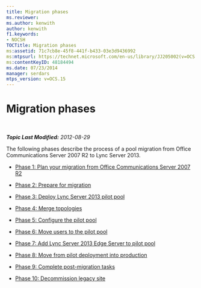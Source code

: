 ```yaml
---
title: Migration phases
ms.reviewer: 
ms.author: kenwith
author: kenwith
f1.keywords:
- NOCSH
TOCTitle: Migration phases
ms:assetid: 71c7cb8e-45f8-441f-b433-03e3d9436992
ms:mtpsurl: https://technet.microsoft.com/en-us/library/JJ205002(v=OCS.15)
ms:contentKeyID: 48184494
ms.date: 07/23/2014
manager: serdars
mtps_version: v=OCS.15
---
```


<div data-xmlns="http://www.w3.org/1999/xhtml">

<div class="topic" data-xmlns="http://www.w3.org/1999/xhtml" data-msxsl="urn:schemas-microsoft-com:xslt" data-cs="http://msdn.microsoft.com/en-us/">

<div data-asp="http://msdn2.microsoft.com/asp">

# Migration phases

</div>

<div id="mainSection">

<div id="mainBody">

<span> </span>

_**Topic Last Modified:** 2012-08-29_

The following phases describe the process of a pool migration from Office Communications Server 2007 R2 to Lync Server 2013.

  - [Phase 1: Plan your migration from Office Communications Server 2007 R2](phase-1-plan-your-migration-from-office-communications-server-2007-r2.md)

  - [Phase 2: Prepare for migration](phase-2-prepare-for-migration_1.md)

  - [Phase 3: Deploy Lync Server 2013 pilot pool](phase-3-deploy-lync-server-2013-pilot-pool_1.md)

  - [Phase 4: Merge topologies](phase-4-merge-topologies.md)

  - [Phase 5: Configure the pilot pool](phase-5-configure-the-pilot-pool.md)

  - [Phase 6: Move users to the pilot pool](phase-6-move-users-to-the-pilot-pool.md)

  - [Phase 7: Add Lync Server 2013 Edge Server to pilot pool](phase-7-add-lync-server-2013-edge-server-to-pilot-pool.md)

  - [Phase 8: Move from pilot deployment into production](phase-8-move-from-pilot-deployment-into-production.md)

  - [Phase 9: Complete post-migration tasks](phase-9-complete-post-migration-tasks.md)

  - [Phase 10: Decommission legacy site](phase-10-decommission-legacy-site.md)

</div>

<span> </span>

</div>

</div>

</div>

